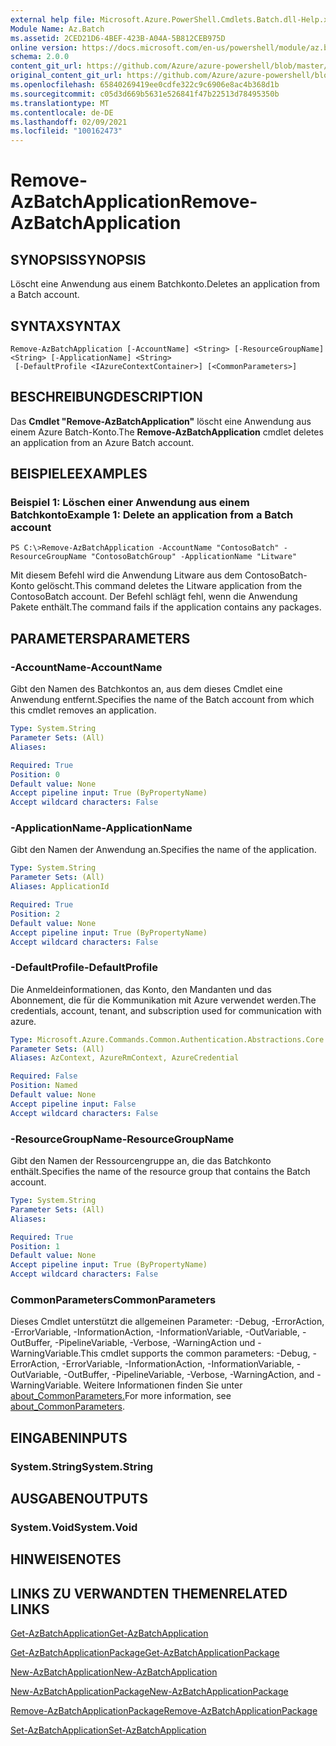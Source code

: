 ```yaml
---
external help file: Microsoft.Azure.PowerShell.Cmdlets.Batch.dll-Help.xml
Module Name: Az.Batch
ms.assetid: 2CED21D6-4BEF-423B-A04A-5B812CEB975D
online version: https://docs.microsoft.com/en-us/powershell/module/az.batch/remove-azbatchapplication
schema: 2.0.0
content_git_url: https://github.com/Azure/azure-powershell/blob/master/src/Batch/Batch/help/Remove-AzBatchApplication.md
original_content_git_url: https://github.com/Azure/azure-powershell/blob/master/src/Batch/Batch/help/Remove-AzBatchApplication.md
ms.openlocfilehash: 65840269419ee0cdfe322c9c6906e8ac4b368d1b
ms.sourcegitcommit: c05d3d669b5631e526841f47b22513d78495350b
ms.translationtype: MT
ms.contentlocale: de-DE
ms.lasthandoff: 02/09/2021
ms.locfileid: "100162473"
---
```

# <span data-ttu-id="b95d3-101">Remove-AzBatchApplication</span><span class="sxs-lookup"><span data-stu-id="b95d3-101">Remove-AzBatchApplication</span></span>

## <span data-ttu-id="b95d3-102">SYNOPSIS</span><span class="sxs-lookup"><span data-stu-id="b95d3-102">SYNOPSIS</span></span>
<span data-ttu-id="b95d3-103">Löscht eine Anwendung aus einem Batchkonto.</span><span class="sxs-lookup"><span data-stu-id="b95d3-103">Deletes an application from a Batch account.</span></span>

## <span data-ttu-id="b95d3-104">SYNTAX</span><span class="sxs-lookup"><span data-stu-id="b95d3-104">SYNTAX</span></span>

```
Remove-AzBatchApplication [-AccountName] <String> [-ResourceGroupName] <String> [-ApplicationName] <String>
 [-DefaultProfile <IAzureContextContainer>] [<CommonParameters>]
```

## <span data-ttu-id="b95d3-105">BESCHREIBUNG</span><span class="sxs-lookup"><span data-stu-id="b95d3-105">DESCRIPTION</span></span>
<span data-ttu-id="b95d3-106">Das **Cmdlet "Remove-AzBatchApplication"** löscht eine Anwendung aus einem Azure Batch-Konto.</span><span class="sxs-lookup"><span data-stu-id="b95d3-106">The **Remove-AzBatchApplication** cmdlet deletes an application from an Azure Batch account.</span></span>

## <span data-ttu-id="b95d3-107">BEISPIELE</span><span class="sxs-lookup"><span data-stu-id="b95d3-107">EXAMPLES</span></span>

### <span data-ttu-id="b95d3-108">Beispiel 1: Löschen einer Anwendung aus einem Batchkonto</span><span class="sxs-lookup"><span data-stu-id="b95d3-108">Example 1: Delete an application from a Batch account</span></span>
```
PS C:\>Remove-AzBatchApplication -AccountName "ContosoBatch" -ResourceGroupName "ContosoBatchGroup" -ApplicationName "Litware"
```

<span data-ttu-id="b95d3-109">Mit diesem Befehl wird die Anwendung Litware aus dem ContosoBatch-Konto gelöscht.</span><span class="sxs-lookup"><span data-stu-id="b95d3-109">This command deletes the Litware application from the ContosoBatch account.</span></span>
<span data-ttu-id="b95d3-110">Der Befehl schlägt fehl, wenn die Anwendung Pakete enthält.</span><span class="sxs-lookup"><span data-stu-id="b95d3-110">The command fails if the application contains any packages.</span></span>

## <span data-ttu-id="b95d3-111">PARAMETERS</span><span class="sxs-lookup"><span data-stu-id="b95d3-111">PARAMETERS</span></span>

### <span data-ttu-id="b95d3-112">-AccountName</span><span class="sxs-lookup"><span data-stu-id="b95d3-112">-AccountName</span></span>
<span data-ttu-id="b95d3-113">Gibt den Namen des Batchkontos an, aus dem dieses Cmdlet eine Anwendung entfernt.</span><span class="sxs-lookup"><span data-stu-id="b95d3-113">Specifies the name of the Batch account from which this cmdlet removes an application.</span></span>

```yaml
Type: System.String
Parameter Sets: (All)
Aliases:

Required: True
Position: 0
Default value: None
Accept pipeline input: True (ByPropertyName)
Accept wildcard characters: False
```

### <span data-ttu-id="b95d3-114">-ApplicationName</span><span class="sxs-lookup"><span data-stu-id="b95d3-114">-ApplicationName</span></span>
<span data-ttu-id="b95d3-115">Gibt den Namen der Anwendung an.</span><span class="sxs-lookup"><span data-stu-id="b95d3-115">Specifies the name of the application.</span></span>

```yaml
Type: System.String
Parameter Sets: (All)
Aliases: ApplicationId

Required: True
Position: 2
Default value: None
Accept pipeline input: True (ByPropertyName)
Accept wildcard characters: False
```

### <span data-ttu-id="b95d3-116">-DefaultProfile</span><span class="sxs-lookup"><span data-stu-id="b95d3-116">-DefaultProfile</span></span>
<span data-ttu-id="b95d3-117">Die Anmeldeinformationen, das Konto, den Mandanten und das Abonnement, die für die Kommunikation mit Azure verwendet werden.</span><span class="sxs-lookup"><span data-stu-id="b95d3-117">The credentials, account, tenant, and subscription used for communication with azure.</span></span>

```yaml
Type: Microsoft.Azure.Commands.Common.Authentication.Abstractions.Core.IAzureContextContainer
Parameter Sets: (All)
Aliases: AzContext, AzureRmContext, AzureCredential

Required: False
Position: Named
Default value: None
Accept pipeline input: False
Accept wildcard characters: False
```

### <span data-ttu-id="b95d3-118">-ResourceGroupName</span><span class="sxs-lookup"><span data-stu-id="b95d3-118">-ResourceGroupName</span></span>
<span data-ttu-id="b95d3-119">Gibt den Namen der Ressourcengruppe an, die das Batchkonto enthält.</span><span class="sxs-lookup"><span data-stu-id="b95d3-119">Specifies the name of the resource group that contains the Batch account.</span></span>

```yaml
Type: System.String
Parameter Sets: (All)
Aliases:

Required: True
Position: 1
Default value: None
Accept pipeline input: True (ByPropertyName)
Accept wildcard characters: False
```

### <span data-ttu-id="b95d3-120">CommonParameters</span><span class="sxs-lookup"><span data-stu-id="b95d3-120">CommonParameters</span></span>
<span data-ttu-id="b95d3-121">Dieses Cmdlet unterstützt die allgemeinen Parameter: -Debug, -ErrorAction, -ErrorVariable, -InformationAction, -InformationVariable, -OutVariable, -OutBuffer, -PipelineVariable, -Verbose, -WarningAction und -WarningVariable.</span><span class="sxs-lookup"><span data-stu-id="b95d3-121">This cmdlet supports the common parameters: -Debug, -ErrorAction, -ErrorVariable, -InformationAction, -InformationVariable, -OutVariable, -OutBuffer, -PipelineVariable, -Verbose, -WarningAction, and -WarningVariable.</span></span> <span data-ttu-id="b95d3-122">Weitere Informationen finden Sie unter [about_CommonParameters.](http://go.microsoft.com/fwlink/?LinkID=113216)</span><span class="sxs-lookup"><span data-stu-id="b95d3-122">For more information, see [about_CommonParameters](http://go.microsoft.com/fwlink/?LinkID=113216).</span></span>

## <span data-ttu-id="b95d3-123">EINGABEN</span><span class="sxs-lookup"><span data-stu-id="b95d3-123">INPUTS</span></span>

### <span data-ttu-id="b95d3-124">System.String</span><span class="sxs-lookup"><span data-stu-id="b95d3-124">System.String</span></span>

## <span data-ttu-id="b95d3-125">AUSGABEN</span><span class="sxs-lookup"><span data-stu-id="b95d3-125">OUTPUTS</span></span>

### <span data-ttu-id="b95d3-126">System.Void</span><span class="sxs-lookup"><span data-stu-id="b95d3-126">System.Void</span></span>

## <span data-ttu-id="b95d3-127">HINWEISE</span><span class="sxs-lookup"><span data-stu-id="b95d3-127">NOTES</span></span>

## <span data-ttu-id="b95d3-128">LINKS ZU VERWANDTEN THEMEN</span><span class="sxs-lookup"><span data-stu-id="b95d3-128">RELATED LINKS</span></span>

[<span data-ttu-id="b95d3-129">Get-AzBatchApplication</span><span class="sxs-lookup"><span data-stu-id="b95d3-129">Get-AzBatchApplication</span></span>](./Get-AzBatchApplication.md)

[<span data-ttu-id="b95d3-130">Get-AzBatchApplicationPackage</span><span class="sxs-lookup"><span data-stu-id="b95d3-130">Get-AzBatchApplicationPackage</span></span>](./Get-AzBatchApplicationPackage.md)

[<span data-ttu-id="b95d3-131">New-AzBatchApplication</span><span class="sxs-lookup"><span data-stu-id="b95d3-131">New-AzBatchApplication</span></span>](./New-AzBatchApplication.md)

[<span data-ttu-id="b95d3-132">New-AzBatchApplicationPackage</span><span class="sxs-lookup"><span data-stu-id="b95d3-132">New-AzBatchApplicationPackage</span></span>](./New-AzBatchApplicationPackage.md)

[<span data-ttu-id="b95d3-133">Remove-AzBatchApplicationPackage</span><span class="sxs-lookup"><span data-stu-id="b95d3-133">Remove-AzBatchApplicationPackage</span></span>](./Remove-AzBatchApplicationPackage.md)

[<span data-ttu-id="b95d3-134">Set-AzBatchApplication</span><span class="sxs-lookup"><span data-stu-id="b95d3-134">Set-AzBatchApplication</span></span>](./Set-AzBatchApplication.md)


